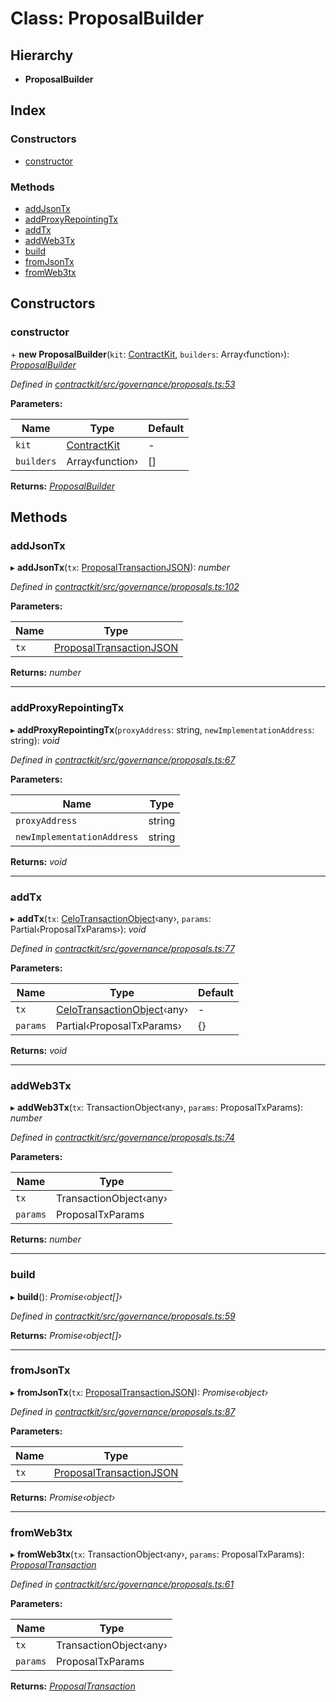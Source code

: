 # Class: ProposalBuilder

## Hierarchy

* **ProposalBuilder**

## Index

### Constructors

* [constructor](_governance_proposals_.proposalbuilder.md#constructor)

### Methods

* [addJsonTx](_governance_proposals_.proposalbuilder.md#addjsontx)
* [addProxyRepointingTx](_governance_proposals_.proposalbuilder.md#addproxyrepointingtx)
* [addTx](_governance_proposals_.proposalbuilder.md#addtx)
* [addWeb3Tx](_governance_proposals_.proposalbuilder.md#addweb3tx)
* [build](_governance_proposals_.proposalbuilder.md#build)
* [fromJsonTx](_governance_proposals_.proposalbuilder.md#fromjsontx)
* [fromWeb3tx](_governance_proposals_.proposalbuilder.md#fromweb3tx)

## Constructors

###  constructor

\+ **new ProposalBuilder**(`kit`: [ContractKit](_kit_.contractkit.md), `builders`: Array‹function›): *[ProposalBuilder](_governance_proposals_.proposalbuilder.md)*

*Defined in [contractkit/src/governance/proposals.ts:53](https://github.com/celo-org/celo-monorepo/blob/master/packages/contractkit/src/governance/proposals.ts#L53)*

**Parameters:**

Name | Type | Default |
------ | ------ | ------ |
`kit` | [ContractKit](_kit_.contractkit.md) | - |
`builders` | Array‹function› | [] |

**Returns:** *[ProposalBuilder](_governance_proposals_.proposalbuilder.md)*

## Methods

###  addJsonTx

▸ **addJsonTx**(`tx`: [ProposalTransactionJSON](../interfaces/_governance_proposals_.proposaltransactionjson.md)): *number*

*Defined in [contractkit/src/governance/proposals.ts:102](https://github.com/celo-org/celo-monorepo/blob/master/packages/contractkit/src/governance/proposals.ts#L102)*

**Parameters:**

Name | Type |
------ | ------ |
`tx` | [ProposalTransactionJSON](../interfaces/_governance_proposals_.proposaltransactionjson.md) |

**Returns:** *number*

___

###  addProxyRepointingTx

▸ **addProxyRepointingTx**(`proxyAddress`: string, `newImplementationAddress`: string): *void*

*Defined in [contractkit/src/governance/proposals.ts:67](https://github.com/celo-org/celo-monorepo/blob/master/packages/contractkit/src/governance/proposals.ts#L67)*

**Parameters:**

Name | Type |
------ | ------ |
`proxyAddress` | string |
`newImplementationAddress` | string |

**Returns:** *void*

___

###  addTx

▸ **addTx**(`tx`: [CeloTransactionObject](_wrappers_basewrapper_.celotransactionobject.md)‹any›, `params`: Partial‹ProposalTxParams›): *void*

*Defined in [contractkit/src/governance/proposals.ts:77](https://github.com/celo-org/celo-monorepo/blob/master/packages/contractkit/src/governance/proposals.ts#L77)*

**Parameters:**

Name | Type | Default |
------ | ------ | ------ |
`tx` | [CeloTransactionObject](_wrappers_basewrapper_.celotransactionobject.md)‹any› | - |
`params` | Partial‹ProposalTxParams› | {} |

**Returns:** *void*

___

###  addWeb3Tx

▸ **addWeb3Tx**(`tx`: TransactionObject‹any›, `params`: ProposalTxParams): *number*

*Defined in [contractkit/src/governance/proposals.ts:74](https://github.com/celo-org/celo-monorepo/blob/master/packages/contractkit/src/governance/proposals.ts#L74)*

**Parameters:**

Name | Type |
------ | ------ |
`tx` | TransactionObject‹any› |
`params` | ProposalTxParams |

**Returns:** *number*

___

###  build

▸ **build**(): *Promise‹object[]›*

*Defined in [contractkit/src/governance/proposals.ts:59](https://github.com/celo-org/celo-monorepo/blob/master/packages/contractkit/src/governance/proposals.ts#L59)*

**Returns:** *Promise‹object[]›*

___

###  fromJsonTx

▸ **fromJsonTx**(`tx`: [ProposalTransactionJSON](../interfaces/_governance_proposals_.proposaltransactionjson.md)): *Promise‹object›*

*Defined in [contractkit/src/governance/proposals.ts:87](https://github.com/celo-org/celo-monorepo/blob/master/packages/contractkit/src/governance/proposals.ts#L87)*

**Parameters:**

Name | Type |
------ | ------ |
`tx` | [ProposalTransactionJSON](../interfaces/_governance_proposals_.proposaltransactionjson.md) |

**Returns:** *Promise‹object›*

___

###  fromWeb3tx

▸ **fromWeb3tx**(`tx`: TransactionObject‹any›, `params`: ProposalTxParams): *[ProposalTransaction](../modules/_wrappers_governance_.md#proposaltransaction)*

*Defined in [contractkit/src/governance/proposals.ts:61](https://github.com/celo-org/celo-monorepo/blob/master/packages/contractkit/src/governance/proposals.ts#L61)*

**Parameters:**

Name | Type |
------ | ------ |
`tx` | TransactionObject‹any› |
`params` | ProposalTxParams |

**Returns:** *[ProposalTransaction](../modules/_wrappers_governance_.md#proposaltransaction)*
